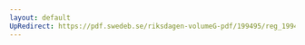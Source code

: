 ```yaml
---
layout: default
UpRedirect: https://pdf.swedeb.se/riksdagen-volumeG-pdf/199495/reg_199495/reg_199495_0351.pdf
---
```

